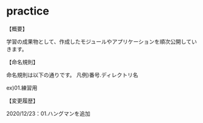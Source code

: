 # practice

【概要】

学習の成果物として、作成したモジュールやアプリケーションを順次公開していきます。


【命名規則】

命名規則は以下の通りです。
凡例)番号.ディレクトリ名

ex)01.練習用


【変更履歴】

2020/12/23：01.ハングマンを追加
